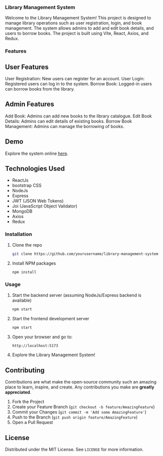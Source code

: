 ### Library Management System

Welcome to the Library Management System! This project is designed to manage library operations such as user registration, login, and book management. The system allows admins to add and edit book details, and users to borrow books. The project is built using Vite, React, Axios, and Redux.

### Features

## User Features

User Registration: New users can register for an account.
User Login: Registered users can log in to the system.
Borrow Book: Logged-in users can borrow books from the library.

## Admin Features

Add Book: Admins can add new books to the library catalogue.
Edit Book Details: Admins can edit details of existing books.
Borrow Book Management: Admins can manage the borrowing of books.

## Demo

Explore the system online [here](https://library-client-xi.vercel.app/).

## Technologies Used

- ReactJs
- bootstrap CSS
- NodeJs
- Express
- JWT (JSON Web Tokens)
- Joi (JavaScript Object Validator)
- MongoDB
- Axios
- Redux


### Installation

1. Clone the repo

   ```sh
   git clone https://github.com/yourusername/library-management-system.git
   ```

2. Install NPM packages

   ```sh
   npm install
   ```

### Usage

1. Start the backend server (assuming NodeJs/Express backend is available)

   ```sh
   npm start
   ```

2. Start the frontend development server

   ```sh
   npm start
   ```

3. Open your browser and go to:

   ```sh
   http://localhost:5173
   ```

4. Explore the Library Management System!

## Contributing

Contributions are what make the open-source community such an amazing place to learn, inspire, and create. Any contributions you make are **greatly appreciated**.

1. Fork the Project
2. Create your Feature Branch (`git checkout -b feature/AmazingFeature`)
3. Commit your Changes (`git commit -m 'Add some AmazingFeature'`)
4. Push to the Branch (`git push origin feature/AmazingFeature`)
5. Open a Pull Request

## License

Distributed under the MIT License. See `LICENSE` for more information.








